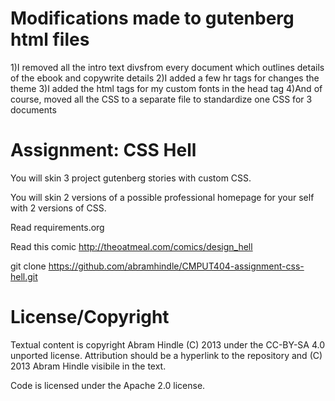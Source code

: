 Modifications made to gutenberg html files
==========================================
1)I removed all the intro text divsfrom every document which outlines details of the ebook and copywrite details
2)I added a few hr tags for changes the theme
3)I added the html tags for my custom fonts in the head tag
4)And of course, moved all the CSS to a separate file to standardize one CSS for 3 documents



Assignment: CSS Hell
====================

You will skin 3 project gutenberg stories with custom CSS.

You will skin 2 versions of a possible professional homepage for your
self with 2 versions of CSS.

Read requirements.org

Read this comic http://theoatmeal.com/comics/design_hell

git clone https://github.com/abramhindle/CMPUT404-assignment-css-hell.git

License/Copyright
=================

Textual content is copyright Abram Hindle (C) 2013 under the CC-BY-SA
4.0 unported license. Attribution should be a hyperlink to the
repository and (C) 2013 Abram Hindle visibile in the text.

Code is licensed under the Apache 2.0 license.


